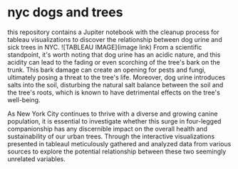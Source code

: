 # nyc dogs and trees
this repository contains a Jupiter notebook with the cleanup process for tableau visualizations to discover the relationship between dog urine and sick trees in NYC.
![TABLEAU IMAGE](image link)
From a scientific standpoint, it's worth noting that dog urine has an acidic nature, and this acidity can lead to the fading or even scorching of the tree's bark on the trunk. This bark damage can create an opening for pests and fungi, ultimately posing a threat to the tree's life. Moreover, dog urine introduces salts into the soil, disturbing the natural salt balance between the soil and the tree's roots, which is known to have detrimental effects on the tree's well-being.

As New York City continues to thrive with a diverse and growing canine population, it is essential to investigate whether this surge in four-legged companionship has any discernible impact on the overall health and sustainability of our urban trees. Through the interactive visualizations presented in tableauI meticulously gathered and analyzed data from various sources to explore the potential relationship between these two seemingly unrelated variables.
